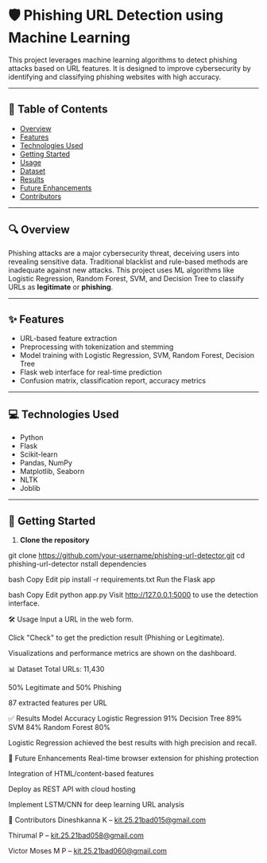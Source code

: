 # 🛡️ Phishing URL Detection using Machine Learning

This project leverages machine learning algorithms to detect phishing attacks based on URL features. It is designed to improve cybersecurity by identifying and classifying phishing websites with high accuracy.

---

## 📘 Table of Contents

- [Overview](#overview)
- [Features](#features)
- [Technologies Used](#technologies-used)
- [Getting Started](#getting-started)
- [Usage](#usage)
- [Dataset](#dataset)
- [Results](#results)
- [Future Enhancements](#future-enhancements)
- [Contributors](#contributors)

---

## 🔍 Overview

Phishing attacks are a major cybersecurity threat, deceiving users into revealing sensitive data. Traditional blacklist and rule-based methods are inadequate against new attacks. This project uses ML algorithms like Logistic Regression, Random Forest, SVM, and Decision Tree to classify URLs as **legitimate** or **phishing**.

---

## ✨ Features

- URL-based feature extraction
- Preprocessing with tokenization and stemming
- Model training with Logistic Regression, SVM, Random Forest, Decision Tree
- Flask web interface for real-time prediction
- Confusion matrix, classification report, accuracy metrics

---

## 💻 Technologies Used

- Python
- Flask
- Scikit-learn
- Pandas, NumPy
- Matplotlib, Seaborn
- NLTK
- Joblib

---

## 🚀 Getting Started

1. **Clone the repository**  

git clone https://github.com/your-username/phishing-url-detector.git
cd phishing-url-detector
nstall dependencies

bash
Copy
Edit
pip install -r requirements.txt
Run the Flask app

bash
Copy
Edit
python app.py
Visit http://127.0.0.1:5000 to use the detection interface.

🛠 Usage
Input a URL in the web form.

Click "Check" to get the prediction result (Phishing or Legitimate).

Visualizations and performance metrics are shown on the dashboard.

📊 Dataset
Total URLs: 11,430

50% Legitimate and 50% Phishing

87 extracted features per URL

✅ Results
Model	Accuracy
Logistic Regression	91%
Decision Tree	89%
SVM	84%
Random Forest	80%

Logistic Regression achieved the best results with high precision and recall.

🔭 Future Enhancements
Real-time browser extension for phishing protection

Integration of HTML/content-based features

Deploy as REST API with cloud hosting

Implement LSTM/CNN for deep learning URL analysis

👥 Contributors
Dineshkanna K – kit.25.21bad015@gmail.com

Thirumal P – kit.25.21bad058@gmail.com

Victor Moses M P – kit.25.21bad060@gmail.com





